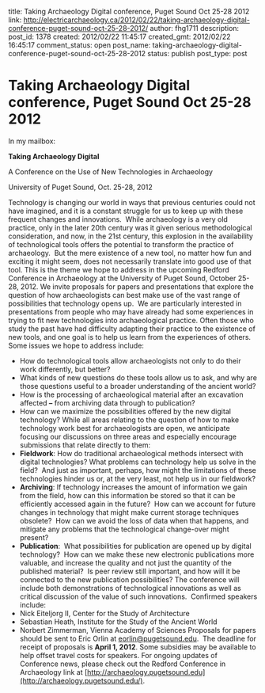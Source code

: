 title: Taking Archaeology Digital conference, Puget Sound Oct 25-28 2012
link: http://electricarchaeology.ca/2012/02/22/taking-archaeology-digital-conference-puget-sound-oct-25-28-2012/
author: fhg1711
description: 
post_id: 1378
created: 2012/02/22 11:45:17
created_gmt: 2012/02/22 16:45:17
comment_status: open
post_name: taking-archaeology-digital-conference-puget-sound-oct-25-28-2012
status: publish
post_type: post

# Taking Archaeology Digital conference, Puget Sound Oct 25-28 2012

In my mailbox: 

**Taking Archaeology Digital**

A Conference on the Use of New Technologies in Archaeology

University of Puget Sound, Oct. 25-28, 2012

Technology is changing our world in ways that previous centuries could not have imagined, and it is a constant struggle for us to keep up with these frequent changes and innovations.  While archaeology is a very old practice, only in the later 20th century was it given serious methodological consideration, and now, in the 21st century, this explosion in the availability of technological tools offers the potential to transform the practice of archaeology.  But the mere existence of a new tool, no matter how fun and exciting it might seem, does not necessarily translate into good use of that tool. This is the theme we hope to address in the upcoming Redford Conference in Archaeology at the University of Puget Sound, October 25-28, 2012. We invite proposals for papers and presentations that explore the question of how archaeologists can best make use of the vast range of possibilities that technology opens up.  We are particularly interested in presentations from people who may have already had some experiences in trying to fit new technologies into archaeological practice. Often those who study the past have had difficulty adapting their practice to the existence of new tools, and one goal is to help us learn from the experiences of others. Some issues we hope to address include: 

  * How do technological tools allow archaeologists not only to do their work differently, but better?
  * What kinds of new questions do these tools allow us to ask, and why are those questions useful to a broader understanding of the ancient world?
  * How is the processing of archaeological material after an excavation affected **–** from archiving data through to publication?
  * How can we maximize the possibilities offered by the new digital technology?
While all areas relating to the question of how to make technology work best for archaeologists are open, we anticipate focusing our discussions on three areas and especially encourage submissions that relate directly to them: 
  * **Fieldwork**: How do traditional archaeological methods intersect with digital technologies? What problems can technology help us solve in the field?  And just as important, perhaps, how might the limitations of these technologies hinder us or, at the very least, not help us in our fieldwork?
  * **Archiving**: If technology increases the amount of information we gain from the field, how can this information be stored so that it can be efficiently accessed again in the future?  How can we account for future changes in technology that might make current storage techniques obsolete?  How can we avoid the loss of data when that happens, and mitigate any problems that the technological change-over might present?
  * **Publication**:  What possibilities for publication are opened up by digital technology?  How can we make these new electronic publications more valuable, and increase the quality and not just the quantity of the published material?  Is peer review still important, and how will it be connected to the new publication possibilities?
The conference will include both demonstrations of technological innovations as well as critical discussion of the value of such innovations.  Confirmed speakers include: 
  * Nick Eiteljorg II, Center for the Study of Architecture
  * Sebastian Heath, Institute for the Study of the Ancient World
  * Norbert Zimmerman, Vienna Academy of Sciences
Proposals for papers should be sent to Eric Orlin at [eorlin@pugetsound.edu](mailto:eorlin@pugetsound.edu).  The deadline for receipt of proposals is **April 1, 2012**. Some subsidies may be available to help offset travel costs for speakers. For ongoing updates of Conference news, please check out the Redford Conference in Archaeology link at [http://archaeology.pugetsound.edu](http://archaeology.pugetsound.edu/).